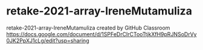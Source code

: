 # retake-2021-array-IreneMutamuliza
retake-2021-array-IreneMutamuliza created by GitHub Classroom
https://docs.google.com/document/d/1SPFeDrCIrCTooTtjkXfH9pRJNSoDrVy0JK2PpXJ1cLg/edit?usp=sharing
